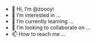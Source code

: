 - 👋 Hi, I’m @zoooyi
- 👀 I’m interested in ...
- 🌱 I’m currently learning ...
- 💞️ I’m looking to collaborate on ...
- 📫 How to reach me ...

<!---
zoooyi/zoooyi is a ✨ special ✨ repository because its `README.md` (this file) appears on your GitHub profile.
You can click the Preview link to take a look at your changes.
--->
